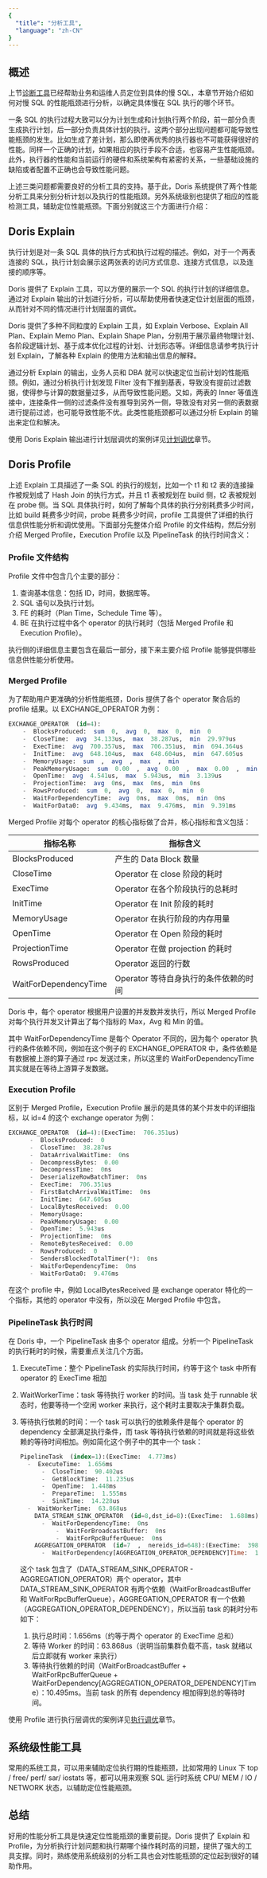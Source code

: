 ```yaml
---
{
  "title": "分析工具",
  "language": "zh-CN"
}
---
```


## 概述

上节[诊断工具](diagnostic-tools.md)已经帮助业务和运维人员定位到具体的慢 SQL，本章节开始介绍如何对慢 SQL 的性能瓶颈进行分析，以确定具体慢在 SQL 执行的哪个环节。

一条 SQL 的执行过程大致可以分为计划生成和计划执行两个阶段，前一部分负责生成执行计划，后一部分负责具体计划的执行。这两个部分出现问题都可能导致性能瓶颈的发生。比如生成了差计划，那么即使再优秀的执行器也不可能获得很好的性能。同样一个正确的计划，如果相应的执行手段不合适，也容易产生性能瓶颈。此外，执行器的性能和当前运行的硬件和系统架构有紧密的关系，一些基础设施的缺陷或者配置不正确也会导致性能问题。

上述三类问题都需要良好的分析工具的支持。基于此，Doris 系统提供了两个性能分析工具来分别分析计划以及执行的性能瓶颈。另外系统级别也提供了相应的性能检测工具，辅助定位性能瓶颈。下面分别就这三个方面进行介绍：

## Doris Explain

执行计划是对一条 SQL 具体的执行方式和执行过程的描述。例如，对于一个两表连接的 SQL，执行计划会展示这两张表的访问方式信息、连接方式信息，以及连接的顺序等。

Doris 提供了 Explain 工具，可以方便的展示一个 SQL 的执行计划的详细信息。通过对 Explain 输出的计划进行分析，可以帮助使用者快速定位计划层面的瓶颈，从而针对不同的情况进行计划层面的调优。

Doris 提供了多种不同粒度的 Explain 工具，如 Explain Verbose、Explain All Plan、Explain Memo Plan、Explain Shape Plan，分别用于展示最终物理计划、各阶段逻辑计划、基于成本优化过程的计划、计划形态等。详细信息请参考执行计划 Explain，了解各种 Explain 的使用方法和输出信息的解释。

通过分析 Explain 的输出，业务人员和 DBA 就可以快速定位当前计划的性能瓶颈。例如，通过分析执行计划发现 Filter 没有下推到基表，导致没有提前过滤数据，使得参与计算的数据量过多，从而导致性能问题。又如，两表的 Inner 等值连接中，连接条件一侧的过滤条件没有推导到另外一侧，导致没有对另一侧的表数据进行提前过滤，也可能导致性能不优。此类性能瓶颈都可以通过分析 Explain 的输出来定位和解决。

使用 Doris Explain 输出进行计划层调优的案例详见[计划调优](../tuning/tuning-plan/optimizing-table-schema.md)章节。

## Doris Profile

上述 Explain 工具描述了一条 SQL 的执行的规划，比如一个 t1 和 t2 表的连接操作被规划成了 Hash Join 的执行方式，并且 t1 表被规划在 build 侧，t2 表被规划在 probe 侧。当 SQL 具体执行时，如何了解每个具体的执行分别耗费多少时间，比如 build 耗费多少时间，probe 耗费多少时间，profile 工具提供了详细的执行信息供性能分析和调优使用。下面部分先整体介绍 Profile 的文件结构，然后分别介绍 Merged Profile，Execution Profile 以及 PipelineTask 的执行时间含义：

### Profile 文件结构

Profile 文件中包含几个主要的部分：

1. 查询基本信息：包括 ID，时间，数据库等。
2. SQL 语句以及执行计划。
3. FE 的耗时（Plan Time，Schedule Time 等）。
4. BE 在执行过程中各个 operator 的执行耗时（包括 Merged Profile 和 Execution  Profile）。

执行侧的详细信息主要包含在最后一部分，接下来主要介绍 Profile 能够提供哪些信息供性能分析使用。

### Merged Profile

为了帮助用户更准确的分析性能瓶颈，Doris 提供了各个 operator 聚合后的 profile 结果。以 EXCHANGE_OPERATOR 为例：

```sql
EXCHANGE_OPERATOR  (id=4):
    -  BlocksProduced:  sum  0,  avg  0,  max  0,  min  0
    -  CloseTime:  avg  34.133us,  max  38.287us,  min  29.979us
    -  ExecTime:  avg  700.357us,  max  706.351us,  min  694.364us
    -  InitTime:  avg  648.104us,  max  648.604us,  min  647.605us
    -  MemoryUsage:  sum  ,  avg  ,  max  ,  min  
    -  PeakMemoryUsage:  sum  0.00  ,  avg  0.00  ,  max  0.00  ,  min  0.00  
    -  OpenTime:  avg  4.541us,  max  5.943us,  min  3.139us
    -  ProjectionTime:  avg  0ns,  max  0ns,  min  0ns
    -  RowsProduced:  sum  0,  avg  0,  max  0,  min  0
    -  WaitForDependencyTime:  avg  0ns,  max  0ns,  min  0ns
    -  WaitForData0:  avg  9.434ms,  max  9.476ms,  min  9.391ms
```

Merged Profile 对每个 operator 的核心指标做了合并，核心指标和含义包括：

| 指标名称              | 指标含义                              |
| --------------------- | ------------------------------------- |
| BlocksProduced        | 产生的 Data Block 数量                |
| CloseTime             | Operator 在 close 阶段的耗时          |
| ExecTime              | Operator 在各个阶段执行的总耗时       |
| InitTime              | Operator 在 Init 阶段的耗时           |
| MemoryUsage           | Operator 在执行阶段的内存用量         |
| OpenTime              | Operator 在 Open 阶段的耗时           |
| ProjectionTime        | Operator 在做 projection 的耗时       |
| RowsProduced          | Operator 返回的行数                   |
| WaitForDependencyTime | Operator 等待自身执行的条件依赖的时间 |

Doris 中，每个 operator 根据用户设置的并发数并发执行，所以 Merged Profile 对每个执行并发又计算出了每个指标的 Max，Avg 和 Min 的值。

其中 WaitForDependencyTime 是每个 Operator 不同的，因为每个 operator 执行的条件依赖不同，例如在这个例子的 EXCHANGE_OPERATOR 中，条件依赖是有数据被上游的算子通过 rpc 发送过来，所以这里的 WaitForDependencyTime 其实就是在等待上游算子发数据。

### Execution Profile

区别于 Merged Profile，Execution Profile 展示的是具体的某个并发中的详细指标，以 id=4 的这个 exchange operator 为例：

```sql
EXCHANGE_OPERATOR  (id=4):(ExecTime:  706.351us)
      -  BlocksProduced:  0
      -  CloseTime:  38.287us
      -  DataArrivalWaitTime:  0ns
      -  DecompressBytes:  0.00  
      -  DecompressTime:  0ns
      -  DeserializeRowBatchTimer:  0ns
      -  ExecTime:  706.351us
      -  FirstBatchArrivalWaitTime:  0ns
      -  InitTime:  647.605us
      -  LocalBytesReceived:  0.00  
      -  MemoryUsage:  
      -  PeakMemoryUsage:  0.00  
      -  OpenTime:  5.943us
      -  ProjectionTime:  0ns
      -  RemoteBytesReceived:  0.00  
      -  RowsProduced:  0
      -  SendersBlockedTotalTimer(*):  0ns
      -  WaitForDependencyTime:  0ns
      -  WaitForData0:  9.476ms
```

在这个 profile 中，例如 LocalBytesReceived 是 exchange operator 特化的一个指标，其他的 operator 中没有，所以没在 Merged Profile 中包含。

### PipelineTask 执行时间

在 Doris 中，一个 PipelineTask 由多个 operator 组成。分析一个 PipelineTask 的执行耗时的时候，需要重点关注几个方面。

1. ExecuteTime：整个 PipelineTask 的实际执行时间，约等于这个 task 中所有 operator 的 ExecTime 相加
2. WaitWorkerTime：task 等待执行 worker 的时间。当 task 处于 runnable 状态时，他要等待一个空闲 worker 来执行，这个耗时主要取决于集群负载。
3. 等待执行依赖的时间：一个 task 可以执行的依赖条件是每个 operator 的 dependency 全部满足执行条件，而 task 等待执行依赖的时间就是将这些依赖的等待时间相加。例如简化这个例子中的其中一个 task：

    ```sql
    PipelineTask  (index=1):(ExecTime:  4.773ms)
      -  ExecuteTime:  1.656ms
          -  CloseTime:  90.402us
          -  GetBlockTime:  11.235us
          -  OpenTime:  1.448ms
          -  PrepareTime:  1.555ms
          -  SinkTime:  14.228us
      -  WaitWorkerTime:  63.868us
        DATA_STREAM_SINK_OPERATOR  (id=8,dst_id=8):(ExecTime:  1.688ms)
          -  WaitForDependencyTime:  0ns
              -  WaitForBroadcastBuffer:  0ns
              -  WaitForRpcBufferQueue:  0ns
        AGGREGATION_OPERATOR  (id=7  ,  nereids_id=648):(ExecTime:  398.12us)
          -  WaitForDependency[AGGREGATION_OPERATOR_DEPENDENCY]Time:  10.495ms
    ```

   这个 task 包含了（DATA_STREAM_SINK_OPERATOR - AGGREGATION_OPERATOR）两个 operator，其中 DATA_STREAM_SINK_OPERATOR 有两个依赖（WaitForBroadcastBuffer 和 WaitForRpcBufferQueue），AGGREGATION_OPERATOR 有一个依赖（AGGREGATION_OPERATOR_DEPENDENCY），所以当前 task 的耗时分布如下：

    1. 执行总时间：1.656ms（约等于两个 operator 的 ExecTime 总和）
    2. 等待 Worker 的时间：63.868us（说明当前集群负载不高，task 就绪以后立即就有 worker 来执行）
    3. 等待执行依赖的时间（WaitForBroadcastBuffer + WaitForRpcBufferQueue + WaitForDependency[AGGREGATION_OPERATOR_DEPENDENCY]Time）：10.495ms。当前 task 的所有 dependency 相加得到总的等待时间。

使用 Profile 进行执行层调优的案例详见[执行调优](../tuning/tuning-execution/adjustment-of-runtimefilter-wait-time.md)章节。

## 系统级性能工具

常用的系统工具，可以用来辅助定位执行期的性能瓶颈，比如常用的 Linux 下 top / free/ perf/ sar/ iostats 等，都可以用来观察 SQL 运行时系统 CPU/ MEM / IO / NETWORK 状态，以辅助定位性能瓶颈。

## 总结

好用的性能分析工具是快速定位性能瓶颈的重要前提。Doris 提供了 Explain 和 Profile，为分析执行计划问题和执行期哪个操作耗时高的问题，提供了强大的工具支撑。同时，熟练使用系统级别的分析工具也会对性能瓶颈的定位起到很好的辅助作用。
